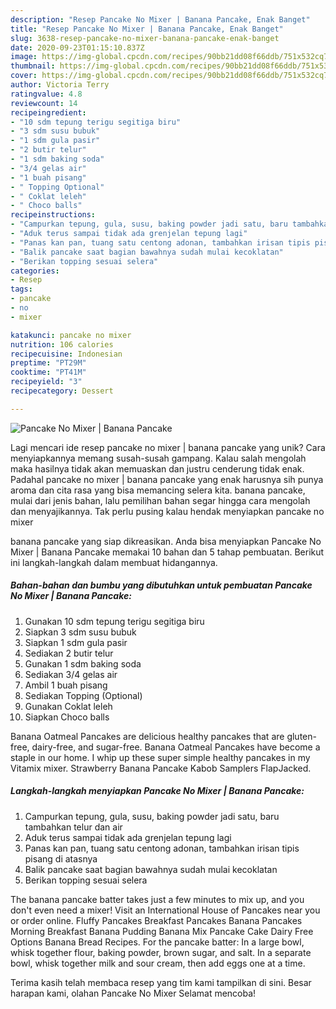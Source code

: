 ```yaml
---
description: "Resep Pancake No Mixer | Banana Pancake, Enak Banget"
title: "Resep Pancake No Mixer | Banana Pancake, Enak Banget"
slug: 3638-resep-pancake-no-mixer-banana-pancake-enak-banget
date: 2020-09-23T01:15:10.837Z
image: https://img-global.cpcdn.com/recipes/90bb21dd08f66ddb/751x532cq70/pancake-no-mixer-banana-pancake-foto-resep-utama.jpg
thumbnail: https://img-global.cpcdn.com/recipes/90bb21dd08f66ddb/751x532cq70/pancake-no-mixer-banana-pancake-foto-resep-utama.jpg
cover: https://img-global.cpcdn.com/recipes/90bb21dd08f66ddb/751x532cq70/pancake-no-mixer-banana-pancake-foto-resep-utama.jpg
author: Victoria Terry
ratingvalue: 4.8
reviewcount: 14
recipeingredient:
- "10 sdm tepung terigu segitiga biru"
- "3 sdm susu bubuk"
- "1 sdm gula pasir"
- "2 butir telur"
- "1 sdm baking soda"
- "3/4 gelas air"
- "1 buah pisang"
- " Topping Optional"
- " Coklat leleh"
- " Choco balls"
recipeinstructions:
- "Campurkan tepung, gula, susu, baking powder jadi satu, baru tambahkan telur dan air"
- "Aduk terus sampai tidak ada grenjelan tepung lagi"
- "Panas kan pan, tuang satu centong adonan, tambahkan irisan tipis pisang di atasnya"
- "Balik pancake saat bagian bawahnya sudah mulai kecoklatan"
- "Berikan topping sesuai selera"
categories:
- Resep
tags:
- pancake
- no
- mixer

katakunci: pancake no mixer 
nutrition: 106 calories
recipecuisine: Indonesian
preptime: "PT29M"
cooktime: "PT41M"
recipeyield: "3"
recipecategory: Dessert

---
```



![Pancake No Mixer | Banana Pancake](https://img-global.cpcdn.com/recipes/90bb21dd08f66ddb/751x532cq70/pancake-no-mixer-banana-pancake-foto-resep-utama.jpg)

Lagi mencari ide resep pancake no mixer | banana pancake yang unik? Cara menyiapkannya memang susah-susah gampang. Kalau salah mengolah maka hasilnya tidak akan memuaskan dan justru cenderung tidak enak. Padahal pancake no mixer | banana pancake yang enak harusnya sih punya aroma dan cita rasa yang bisa memancing selera kita.
 banana pancake, mulai dari jenis bahan, lalu pemilihan bahan segar hingga cara mengolah dan menyajikannya. Tak perlu pusing kalau hendak menyiapkan pancake no mixer 

 banana pancake yang siap dikreasikan. Anda bisa menyiapkan Pancake No Mixer | Banana Pancake memakai 10 bahan dan 5 tahap pembuatan. Berikut ini langkah-langkah dalam membuat hidangannya.

<!--inarticleads1-->

##### Bahan-bahan dan bumbu yang dibutuhkan untuk pembuatan Pancake No Mixer | Banana Pancake:

1. Gunakan 10 sdm tepung terigu segitiga biru
1. Siapkan 3 sdm susu bubuk
1. Siapkan 1 sdm gula pasir
1. Sediakan 2 butir telur
1. Gunakan 1 sdm baking soda
1. Sediakan 3/4 gelas air
1. Ambil 1 buah pisang
1. Sediakan  Topping (Optional)
1. Gunakan  Coklat leleh
1. Siapkan  Choco balls


Banana Oatmeal Pancakes are delicious healthy pancakes that are gluten-free, dairy-free, and sugar-free. Banana Oatmeal Pancakes have become a staple in our home. I whip up these super simple healthy pancakes in my Vitamix mixer. Strawberry Banana Pancake Kabob Samplers FlapJacked. 

<!--inarticleads2-->

##### Langkah-langkah menyiapkan Pancake No Mixer | Banana Pancake:

1. Campurkan tepung, gula, susu, baking powder jadi satu, baru tambahkan telur dan air
1. Aduk terus sampai tidak ada grenjelan tepung lagi
1. Panas kan pan, tuang satu centong adonan, tambahkan irisan tipis pisang di atasnya
1. Balik pancake saat bagian bawahnya sudah mulai kecoklatan
1. Berikan topping sesuai selera


The banana pancake batter takes just a few minutes to mix up, and you don&#39;t even need a mixer! Visit an International House of Pancakes near you or order online. Fluffy Pancakes Breakfast Pancakes Banana Pancakes Morning Breakfast Banana Pudding Banana Mix Pancake Cake Dairy Free Options Banana Bread Recipes. For the pancake batter: In a large bowl, whisk together flour, baking powder, brown sugar, and salt. In a separate bowl, whisk together milk and sour cream, then add eggs one at a time. 

Terima kasih telah membaca resep yang tim kami tampilkan di sini. Besar harapan kami, olahan Pancake No Mixer  Selamat mencoba!
